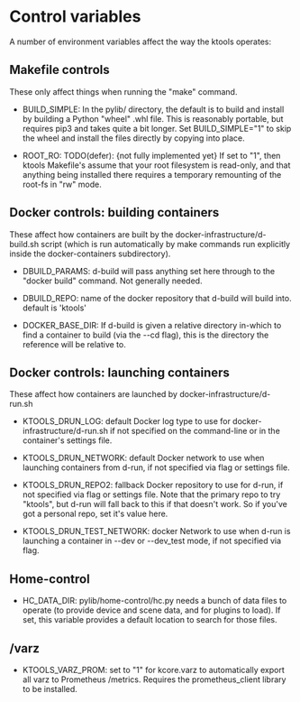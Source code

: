 
# Control variables

A number of environment variables affect the way the ktools operates:


## Makefile controls

These only affect things when running the "make" command.

- BUILD_SIMPLE: In the pylib/ directory, the default is to build and install
  by building a Python "wheel" .whl file.  This is reasonably portable, but
  requires pip3 and takes quite a bit longer.  Set BUILD_SIMPLE="1" to skip
  the wheel and install the files directly by copying into place.

- ROOT_RO: TODO(defer): {not fully implemented yet}
  If set to "1", then ktools Makefile's assume that your root filesystem is
  read-only, and that anything being installed there requires a temporary
  remounting of the root-fs in "rw" mode.


## Docker controls: building containers

These affect how containers are built by the docker-infrastructure/d-build.sh
script (which is run automatically by make commands run explicitly inside the
docker-containers subdirectory).

- DBUILD_PARAMS: d-build will pass anything set here through to the "docker
  build" command.  Not generally needed.

- DBUILD_REPO: name of the docker repository that d-build will build into.
  default is 'ktools'

- DOCKER_BASE_DIR: If d-build is given a relative directory in-which to find a
  container to build (via the --cd flag), this is the directory the reference
  will be relative to.


## Docker controls: launching containers

These affect how containers are launched by docker-infrastructure/d-run.sh

- KTOOLS_DRUN_LOG: default Docker log type to use for
  docker-infrastructure/d-run.sh if not specified on the command-line or in
  the container's settings file.

- KTOOLS_DRUN_NETWORK: default Docker network to use when launching containers
  from d-run, if not specified via flag or settings file.

- KTOOLS_DRUN_REPO2: fallback Docker repository to use for d-run, if not
  specified via flag or settings file.  Note that the primary repo to try
  "ktools", but d-run will fall back to this if that doesn't work.  So if
  you've got a personal repo, set it's value here.

- KTOOLS_DRUN_TEST_NETWORK: docker Network to use when d-run is launching a
  container in --dev or --dev_test mode, if not specified via flag.


## Home-control

- HC_DATA_DIR: pylib/home-control/hc.py needs a bunch of data files to operate
  (to provide device and scene data, and for plugins to load).  If set, this
  variable provides a default location to search for those files.


## /varz

- KTOOLS_VARZ_PROM: set to "1" for kcore.varz to automatically export all
  varz to Prometheus /metrics.  Requires the prometheus_client library
  to be installed.

